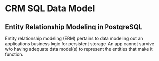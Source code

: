 # CRM SQL Data Model


## Entity Relationship Modeling in PostgreSQL

Entity relationship modeling (ERM) pertains to data modeling out an applications business logic for persistent storage. An app cannot survive w/o having adequate data model(s) to represent the entities that make it function.

